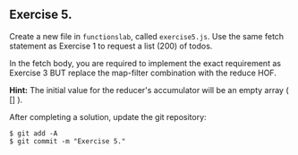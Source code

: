 ## Exercise 5.

Create a new file in `functionslab`, called `exercise5.js`. Use the same fetch statement as Exercise 1 to request a list (200) of todos.

In the fetch body, you are required to implement the exact requirement as Exercise 3 BUT replace the map-filter combination with the reduce HOF.

__Hint:__ The initial value for the reducer's accumulator will be an empty array ( [] ).

After completing a solution, update the git repository:
 ~~~
$ git add -A
$ git commit -m "Exercise 5."
~~~